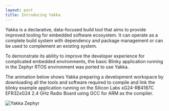 ```yaml
---
layout: post
title: Introducing Yakka
---
```

Yakka is a declarative, data-focused build tool that aims to provide improved tooling for embedded software ecosystem.
It can operate as a complete build system with dependency and package management or can be used to complement an existing system.

To demonstrate its ability to improve the developer experience for complicated embedded environments, the basic Blinky application running in the Zephyr RTOS environment was ported to use Yakka.

The animation below shows Yakka preparing a development workspace by downloading all the tools and software required to compile and link the blinky example application running on the Silicon Labs xG24-RB4187C EFR32xG24 2.4 GHz Radio Board using GCC for ARM as the compiler.

![Yakka Zephyr](/assets/zephyr_blink_demo.gif)

